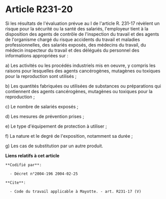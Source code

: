 # Article R231-20

Si les résultats de l'évaluation prévue au I de l'article R. 231-17 révèlent un risque pour la sécurité ou la santé des
salariés, l'employeur tient à la disposition des agents de contrôle de l'inspection du travail et des agents de l'organisme
chargé du risque accidents du travail et maladies professionnelles, des salariés exposés, des médecins du travail, du médecin
inspecteur du travail et des délégués du personnel des informations appropriées sur : 

a) Les activités ou les procédés industriels mis en oeuvre, y compris les raisons pour lesquelles des agents cancérogènes,
mutagènes ou toxiques pour la reproduction sont utilisés ; 

b) Les quantités fabriquées ou utilisées de substances ou préparations qui contiennent des agents cancérogènes, mutagènes ou
toxiques pour la reproduction ; 

c) Le nombre de salariés exposés ; 

d) Les mesures de prévention prises ; 

e) Le type d'équipement de protection à utiliser ; 

f) La nature et le degré de l'exposition, notamment sa durée ; 

g) Les cas de substitution par un autre produit.

**Liens relatifs à cet article**

	**Codifié par**:

	  - Décret n°2004-196 2004-02-25

	**Cite**:

	  - Code du travail applicable à Mayotte. - art. R231-17 (V)
